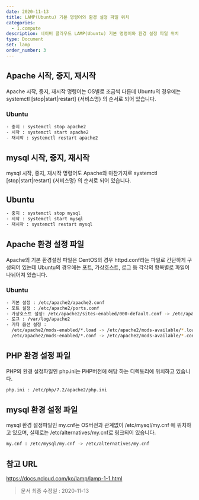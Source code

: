 ```yaml
---
date: 2020-11-13
title: LAMP(Ubuntu) 기본 명령어와 환경 설정 파일 위치
categories:
  - 1.compute
description: 네이버 클라우드 LAMP(Ubuntu) 기본 명령어와 환경 설정 파일 위치
type: Document
set: lamp
order_number: 3
---
```


## Apache 시작, 중지, 재시작
Apache 시작, 중지, 재시작 명령어는 OS별로 조금씩 다른데 Ubuntu의 경우에는 systemctl [stop|start|restart] {서비스명} 의 순서로 되어 있습니다.

### Ubuntu
``` bash
- 중지 : systemctl stop apache2
- 시작 : systemctl start apache2
- 재시작 : systemctl restart apache2
```


## mysql 시작, 중지, 재시작
mysql 시작, 중지, 재시작 명령어도 Apache와 마찬가지로 systemctl [stop|start|restart] {서비스명} 의 순서로 되어 있습니다.

## Ubuntu
``` bash
- 중지 : systemctl stop mysql
- 시작 : systemctl start mysql
- 재시작 : systemctl restart mysql
```
	

## Apache 환경 설정 파일 
Apache의 기본 환경설정 파일은 CentOS의 경우 httpd.conf라는 파일로 간단하게 구성되어 있는데 Ubuntu의 경우에는 포트, 가상호스트, 로그 등 각각의 항목별로 파일이 나뉘어져 있습니다.

### Ubuntu
``` bash
- 기본 설정 : /etc/apache2/apache2.conf
- 포트 설정 : /etc/apache2/ports.conf
- 가상호스트 설정: /etc/apache2/sites-enabled/000-default.conf -> /etc/apache2/sites-available/000-default.conf
- 로그 : /var/log/apache2
- 기타 옵션 설정 :
  /etc/apache2/mods-enabled/*.load -> /etc/apache2/mods-available/*.load
  /etc/apache2/mods-enabled/*.conf -> /etc/apache2/mods-available/*.conf
 ```


## PHP 환경 설정 파일
PHP의 환경 설정파일인 php.ini는  PHP버전에 해당 하는 디렉토리에 위치하고 있습니다.
``` bash
php.ini : /etc/php/7.2/apache2/php.ini
```

## mysql 환경 설정 파일

mysql 환경  설정파일인 my.cnf는 OS버전과 관계없이 /etc/mysql/my.cnf 에 위치하고 있으며, 실제로는 /etc/alternatives/my.cnf로 링크되어 있습니다.
``` bash
my.cnf : /etc/mysql/my.cnf -> /etc/alternatives/my.cnf
```

## 참고 URL
<a href="https://docs.ncloud.com/ko/lamp/lamp-1-1.html" target="_blank">https://docs.ncloud.com/ko/lamp/lamp-1-1.html</a>

> 문서 최종 수정일 : 2020-11-13